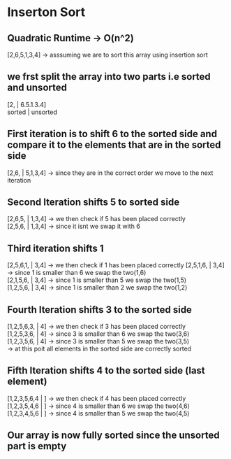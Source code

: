 # Inserton Sort
## Quadratic Runtime -> O(n^2)
[2,6,5,1,3,4] -> asssuming we are to sort this array using insertion sort 
## we frst split the array into two parts i.e sorted and unsorted 
   [2, | 6.5.1.3.4] <br/>
sorted | unsorted <br/>
## First iteration is to shift 6 to the sorted side and compare it to the elements that are in the sorted side 
[2,6, | 5,1,3,4] -> since they are in the correct order we move to the next iteration<br/>
## Second Iteration shifts 5 to sorted side 
[2,6,5, | 1,3,4] -> we then check if 5 has been placed correctly <br/>
[2,5,6, | 1,3,4] -> since it isnt we swap it with 6 <br/>
## Third iteration shifts 1 
[2,5,6,1, | 3,4] -> we then check if 1 has been placed correctly
[2,5,1,6, | 3,4] -> since 1 is smaller than 6 we swap the two(1,6)<br/>
[2,1,5,6, | 3,4] -> since 1 is smaller than 5 we swap the two(1,5)<br/>
[1,2,5,6, | 3,4] -> since 1 is smaller than 2 we swap the two(1,2)<br/>
## Fourth Iteration shifts 3 to the sorted side 
[1,2,5,6,3, | 4] -> we then check if 3 has been placed correctly<br/>
[1,2,5,3,6, | 4] -> since 3 is smaller than 6 we swap the two(3,6)<br/>
[1,2,3,5,6, | 4] -> since 3 is smaller than 5 we swap the two(3,5)<br/>
-> at this poit all elements in the sorted side are correctly sorted <br/>
## Fifth Iteration shifts 4 to the sorted side (last element)
[1,2,3,5,6,4 | ] -> we then check if 4 has been placed correctly<br/>
[1,2,3,5,4,6 | ] -> since 4 is smaller than 6 we swap the two(4,6)<br/>
[1,2,3,4,5,6 | ] -> since 4 is smaller than 5 we swap the two(4,5)<br/>

## Our array is now fully sorted since the unsorted part is empty

